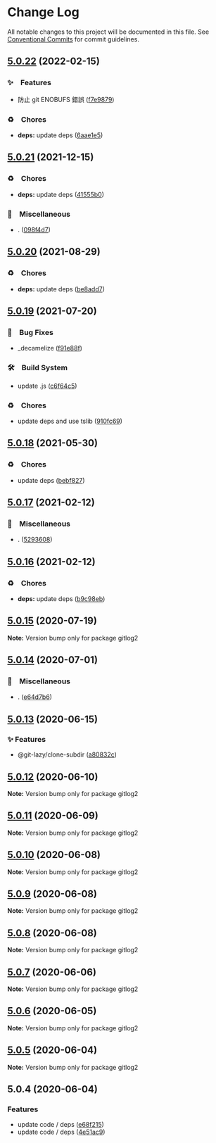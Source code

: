 # Change Log

All notable changes to this project will be documented in this file.
See [Conventional Commits](https://conventionalcommits.org) for commit guidelines.

## [5.0.22](https://github.com/bluelovers/ws-git-lazy/compare/gitlog2@5.0.21...gitlog2@5.0.22) (2022-02-15)


### ✨　Features

* 防止 git ENOBUFS 錯誤 ([f7e9879](https://github.com/bluelovers/ws-git-lazy/commit/f7e9879571d498da83f432018e788e9ffd549003))


### ♻️　Chores

* **deps:** update deps ([6aae1e5](https://github.com/bluelovers/ws-git-lazy/commit/6aae1e528b3fcdccd0d8458b7f3fa1006727918e))





## [5.0.21](https://github.com/bluelovers/ws-git-lazy/compare/gitlog2@5.0.20...gitlog2@5.0.21) (2021-12-15)


### ♻️　Chores

* **deps:** update deps ([41555b0](https://github.com/bluelovers/ws-git-lazy/commit/41555b057f607358bfc81ef6cd0e4b087ef76fba))


### 🔖　Miscellaneous

* . ([098f4d7](https://github.com/bluelovers/ws-git-lazy/commit/098f4d705517f0efeef7ef5e9a15c0a16038bb4b))





## [5.0.20](https://github.com/bluelovers/ws-git-lazy/compare/gitlog2@5.0.19...gitlog2@5.0.20) (2021-08-29)


### ♻️　Chores

* **deps:** update deps ([be8add7](https://github.com/bluelovers/ws-git-lazy/commit/be8add78b800730f5056f777b1a94dcf329801ea))





## [5.0.19](https://github.com/bluelovers/ws-git-lazy/compare/gitlog2@5.0.18...gitlog2@5.0.19) (2021-07-20)


### 🐛　Bug Fixes

* _decamelize ([f91e88f](https://github.com/bluelovers/ws-git-lazy/commit/f91e88fc7e183302c0bad2b80f6ab1ad2f34713c))


### 🛠　Build System

* update .js ([c6f64c5](https://github.com/bluelovers/ws-git-lazy/commit/c6f64c52d8aafa63d2e4424bdc36192fe413733f))


### ♻️　Chores

* update deps and use tslib ([910fc69](https://github.com/bluelovers/ws-git-lazy/commit/910fc69537675a16bd0c27bf8d6878196eee51d6))





## [5.0.18](https://github.com/bluelovers/ws-git-lazy/compare/gitlog2@5.0.17...gitlog2@5.0.18) (2021-05-30)


### ♻️　Chores

* update deps ([bebf827](https://github.com/bluelovers/ws-git-lazy/commit/bebf827337a43b26600b329275000e43bc9707a7))





## [5.0.17](https://github.com/bluelovers/ws-git-lazy/compare/gitlog2@5.0.16...gitlog2@5.0.17) (2021-02-12)


### 🔖　Miscellaneous

* . ([5293608](https://github.com/bluelovers/ws-git-lazy/commit/529360849e1fb6e74278be035363614635572081))





## [5.0.16](https://github.com/bluelovers/ws-git-lazy/compare/gitlog2@5.0.15...gitlog2@5.0.16) (2021-02-12)


### ♻️　Chores

* **deps:** update deps ([b9c98eb](https://github.com/bluelovers/ws-git-lazy/commit/b9c98ebff556f7eb0e62dd8bb7889fd43e9698c4))





## [5.0.15](https://github.com/bluelovers/ws-git-lazy/compare/gitlog2@5.0.14...gitlog2@5.0.15) (2020-07-19)

**Note:** Version bump only for package gitlog2





## [5.0.14](https://github.com/bluelovers/ws-git-lazy/compare/gitlog2@5.0.13...gitlog2@5.0.14) (2020-07-01)


### 🔖　Miscellaneous

* . ([e64d7b6](https://github.com/bluelovers/ws-git-lazy/commit/e64d7b630e602b519955a36b77bdc0dd7de6d981))





## [5.0.13](https://github.com/bluelovers/ws-git-lazy/compare/gitlog2@5.0.12...gitlog2@5.0.13) (2020-06-15)


### ✨ Features

*  @git-lazy/clone-subdir ([a80832c](https://github.com/bluelovers/ws-git-lazy/commit/a80832c60115ebaacf21ed2f890c45888f0efadf))





## [5.0.12](https://github.com/bluelovers/ws-git-lazy/compare/gitlog2@5.0.11...gitlog2@5.0.12) (2020-06-10)

**Note:** Version bump only for package gitlog2





## [5.0.11](https://github.com/bluelovers/ws-git-lazy/compare/gitlog2@5.0.10...gitlog2@5.0.11) (2020-06-09)

**Note:** Version bump only for package gitlog2





## [5.0.10](https://github.com/bluelovers/ws-git-lazy/compare/gitlog2@5.0.9...gitlog2@5.0.10) (2020-06-08)

**Note:** Version bump only for package gitlog2





## [5.0.9](https://github.com/bluelovers/ws-git-lazy/compare/gitlog2@5.0.8...gitlog2@5.0.9) (2020-06-08)

**Note:** Version bump only for package gitlog2





## [5.0.8](https://github.com/bluelovers/ws-git-lazy/compare/gitlog2@5.0.7...gitlog2@5.0.8) (2020-06-08)

**Note:** Version bump only for package gitlog2





## [5.0.7](https://github.com/bluelovers/ws-git-lazy/compare/gitlog2@5.0.6...gitlog2@5.0.7) (2020-06-06)

**Note:** Version bump only for package gitlog2





## [5.0.6](https://github.com/bluelovers/ws-git-lazy/compare/gitlog2@5.0.5...gitlog2@5.0.6) (2020-06-05)

**Note:** Version bump only for package gitlog2





## [5.0.5](https://github.com/bluelovers/ws-git-lazy/compare/gitlog2@5.0.4...gitlog2@5.0.5) (2020-06-04)

**Note:** Version bump only for package gitlog2





## 5.0.4 (2020-06-04)


### Features

* update code / deps ([e68f215](https://github.com/bluelovers/ws-git-lazy/commit/e68f2152739a244f99da4d05c1ed27f283eccd37))
* update code / deps ([4e51ac9](https://github.com/bluelovers/ws-git-lazy/commit/4e51ac92473ecd9d855c0fdbe52530a1b9d4ca82))

